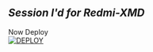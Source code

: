 ## *Session I'd for Redmi-XMD*

Now Deploy
    <br>
<a href='https://dashboard.heroku.com/new?template=https://github.com/Black-Tappy/Redmi-XMD-PAIR-CODE)' target="_blank"><img alt='DEPLOY' src='https://img.shields.io/badge/-DEPLOY-black?style=for-the-badge&logo=heroku&logoColor=white'/>


